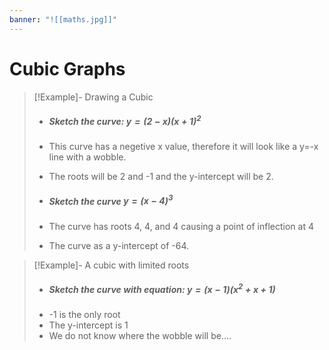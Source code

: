 ```yaml
---
banner: "![[maths.jpg]]"
---
```

# Cubic Graphs

> [!Example]- Drawing a Cubic
> - ##### Sketch the curve: $y=(2-x)(x+1)^2$
> - This curve has a negetive x value, therefore it will look like a y=-x line with a wobble.
> - The roots will be 2 and -1 and the y-intercept will be 2.
>
> - ##### Sketch the curve $y=(x-4)^3$
> - The curve has roots 4, 4, and 4 causing a point of inflection at 4
> - The curve as a y-intercept of -64.

> [!Example]- A cubic with limited roots
> - ##### Sketch the curve with equation: $y=(x-1)(x^2+x+1)$
> - -1 is the only root
> - The y-intercept is 1
> - We do not know where the wobble will be....

